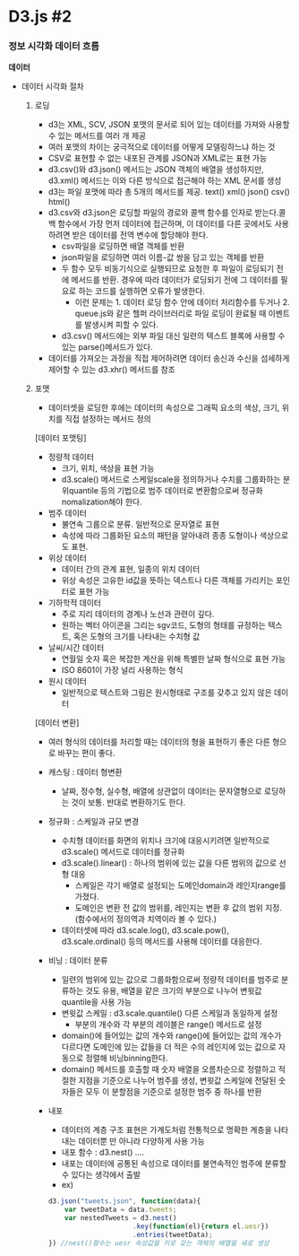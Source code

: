 # D3.js #2

<h3>정보 시각화 데이터 흐름</h3>

**데이터**

- 데이터 시각화 절차

  1. 로딩

     - d3는 XML, SCV, JSON 포맷의 문서로 되어 있는 데이터를 가져와 사용할 수 있는 메서드를 여러 개 제공
     - 여러 포맷의 차이는 궁극적으로 데이터를 어떻게 모델링하느냐 하는 것
     - CSV로 표현할 수 없는 내포된 관계를 JSON과 XML로는 표현 가능
     - d3.csv()와 d3.json() 메서드는 JSON 객체의 배열을 생성하지만, d3.xml() 메서드는 이와 다른 방식으로 접근해야 하는 XML 문서를 생성
     - d3는 파일 포맷에 따라 총 5개의 메서드를 제공. text() xml() json() csv() html()
     - d3.csv와 d3.json은 로딩할 파일의 경로와 콜백 함수를 인자로 받는다.콜백 함수에서 가장 먼저 데이터에 접근하며, 이 데이터를 다른 곳에서도 사용하려면 받은 데이터를 전역 변수에 할당해야 한다.
       - csv파일을 로딩하면 배열 객체를 반환
       - json파일을 로딩하면 여러 이름-값 쌍을 담고 있는 객체를 반환
       - 두 함수 모두 비동기식으로 실행되므로 요청한 후 파일이 로딩되기 전에 메서드를 반환. 경우에 따라 데이터가 로딩되기 전에 그 데이터를 필요로 하는 코드를 실행하면 오류가 발생한다.
         - 이런 문제는 1. 데이터 로딩 함수 안에 데이터 처리함수를 두거나 2. queue.js와 같은 헬퍼 라이브러리로 파일 로딩이 완료될 때 이벤트를 발생시켜 피할 수 있다.
       - d3.csv() 메서드에는 외부 파일 대신 일련의 텍스트 블록에 사용할 수 있는 parse()메서드가 있다.
     - 데이터를 가져오는 과정을 직접 제어하려면 데이터 송신과 수신을 섬세하게 제어할 수 있는 d3.xhr() 메서드를 참조

  2. 포맷

     - 데이터셋을 로딩한 후에는 데이터의 속성으로 그래픽 요소의 색상, 크기, 위치를 직접 설정하는 메서드 정의

     [데이터 포맷팅]

     - 정량적 데이터
       - 크기, 위치, 색상을 표현 가능
       - d3.scale() 메서드로 스케일scale을 정의하거나 수치를 그룹화하는 분위quantile 등의 기법으로 범주 데이터로 변환함으로써 정규화nomalization해야 한다.
     - 범주 데이터
       - 불연속 그룹으로 분류. 일반적으로 문자열로 표현
       - 속성에 따라 그룹화된 요소의 패턴을 알아내려  종종 도형이나 색상으로도 표현.
     - 위상 데이터
       - 데이터 간의 관계 표현, 일종의 위치 데이터
       - 위상 속성은 고유한 id값을 뜻하는 덱스트나 다른 객체를 가리키는 포인터로 표현 가능
     - 기하학적 데이터
       - 주로 지리 데이터의 경계나 노선과 관련이 깊다. 
       - 원하는 벡터 아이콘을 그리는 sgv코드, 도형의 형태를 규정하는 텍스트, 혹은 도형의 크기를 나타내는 수치형 값
     - 날씨/시간 데이터
       - 연월일 숫자 혹은 복잡한 계산을 위해 특별한 날짜 형식으로 표현 가능
       - ISO 8601이 가장 널리 사용하는 형식
     - 원시 데이터
       - 일반적으로 텍스트와 그림은 원시형태로 구조를 갖추고 있지 않은 데이터

     [데이터 변환]

     - 여러 형식의 데이터를 처리할 때는 데이터의 형을 표현하기 좋은 다른 형으로 바꾸는 편이 좋다. 

     - 캐스팅 : 데이터 형변환

       - 날짜, 정수형, 실수형, 배열에 상관없이 데이터는 문자열형으로 로딩하는 것이 보통. 반대로 변환하기도 한다.

     - 정규화 : 스케일과 규모 변경

       - 수치형 데이터를 화면의 위치나 크기에 대응시키려면 일반적으로 d3.scale() 메서드로 데이터를 정규화
       - d3.scale().linear() : 하나의 범위에 있는 값을 다른 범위의 값으로 선형 대응
         - 스케일은 각기 배열로 설정되는 도메인domain과 레인지range를 가졌다.
         - 도메인은 변환 전 값의 범위를, 레인지는 변환 후 값의 범위 지정. (함수에서의 정의역과 치역이라 볼 수 있다.)
       - 데이터셋에 따라 d3.scale.log(), d3.scale.pow(), d3.scale.ordinal() 등의 메서드를 사용해 데이터를 대응한다.

     - 비닝 : 데이터 분류

       - 일련의 범위에 있는 값으로 그룹화함으로써 정량적 데이터를 범주로 분류하는 것도 유용, 배열을 같은 크기의 부분으로 나누어 변윗값quantile을 사용 가능
       - 변윗값 스케일 : d3.scale.quantile() 다른 스케일과 동일하게 설정
         - 부분의 개수와 각 부분의 레이블은 range() 메서드로 설정
       - domain()에 들어있는 값의 개수와 range()에 들어있는 값의 개수가 다르다면 도메인에 있는 값들을 더 적은 수의 레인지에 있는 값으로 자동으로 정렬해 비닝binning한다.
       - domain() 메서드를 호출할 때 숫자 배열을 오름차순으로 정렬하고 적절한 지점을 기준으로 나누어 범주를 생성, 변윗값 스케일에 전달된 숫자들은 모두 이 분할점을 기준으로 설정한 범주 중 하나를 반환

     - 내포

       - 데이터의 계층 구조 표현은 가계도처럼 전통적으로 명확한 계층을 나타내는 데이터뿐 만 아니라 다양하게 사용 가능
       - 내포 함수 : d3.nest() ....
       - 내포는 데이터에 공통된 속성으로 데이터를 불연속적인 범주에 분류할 수 있다는 생각에서 출발
       - ex)

       ```javascript
       d3.json("tweets.json", function(data){
           var tweetData = data.tweets;
           var nestedTweets = d3.nest()
           					.key(function(el){return el.uesr})
           					.entries(tweetData);
       }) //nest()함수는 uesr 속성값을 키로 갖는 객체의 배열을 새로 생성
       ```

